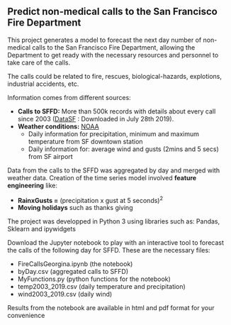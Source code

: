 ## Predict non-medical calls to the San Francisco Fire Department

This project generates a model to forecast the next day number of non-medical calls to the San Francisco Fire Department, allowing the Department to get ready with the necessary resources and personnel to take care of the calls.

The calls could be related to fire, rescues, biological-hazards, explotions, industrial accidents, etc. 

Information comes from different sources:
- __Calls to SFFD:__ More than 500k records with details about every call since 2003 ([DataSF](https://data.sfgov.org/Public-Safety/Fire-Incidents/wr8u-xric) : Downloaded in July 28th 2019).
- __Weather conditions:__ [NOAA](https://www.ncdc.noaa.gov/cdo-web/)
    - Daily information for precipitation, minimum and maximum temperature from SF downtown station
    - Daily information for: average wind and gusts (2mins and 5 secs) from SF airport
 
Data from the calls to the SFFD was aggregated by day and merged with weather data. Creation of the time series model involved __feature engineering__ like:
- __RainxGusts =__ (precipitation x gust at 5 seconds)<sup>2</sup>
- __Moving holidays__ such as thanks giving

The project was developped in Python 3 using libraries such as: Pandas, Sklearn and ipywidgets

Download the Jupyter notebook to play with an interactive tool to forecast the calls of the following day for SFFD. These are the necessary files:

- FireCallsGeorgina.ipynb  (the notebook)
- byDay.csv  (aggregated calls to SFFD)
- MyFunctions.py   (python functions for the notebook)
- temp2003_2019.csv  (daily temperature and precipitation)
- wind2003_2019.csv   (daily wind)

Results from the notebook are available in html and pdf format for your convenience
